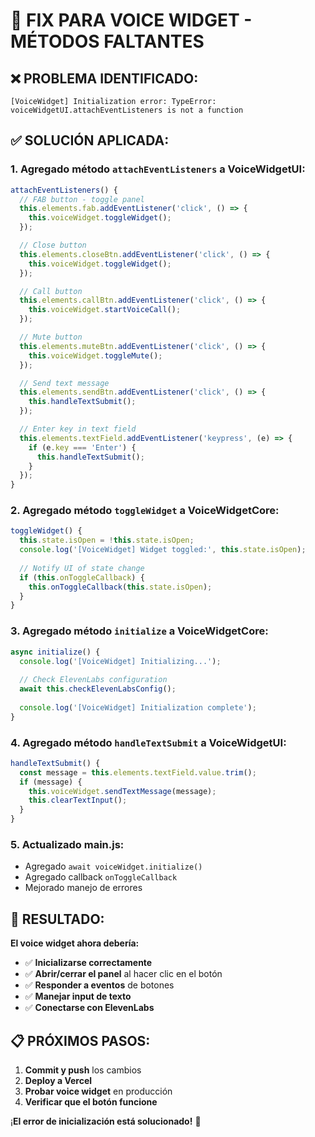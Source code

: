 # 🔧 FIX PARA VOICE WIDGET - MÉTODOS FALTANTES

## ❌ PROBLEMA IDENTIFICADO:
```
[VoiceWidget] Initialization error: TypeError: voiceWidgetUI.attachEventListeners is not a function
```

## ✅ SOLUCIÓN APLICADA:

### 1. **Agregado método `attachEventListeners` a VoiceWidgetUI:**
```javascript
attachEventListeners() {
  // FAB button - toggle panel
  this.elements.fab.addEventListener('click', () => {
    this.voiceWidget.toggleWidget();
  });

  // Close button
  this.elements.closeBtn.addEventListener('click', () => {
    this.voiceWidget.toggleWidget();
  });

  // Call button
  this.elements.callBtn.addEventListener('click', () => {
    this.voiceWidget.startVoiceCall();
  });

  // Mute button
  this.elements.muteBtn.addEventListener('click', () => {
    this.voiceWidget.toggleMute();
  });

  // Send text message
  this.elements.sendBtn.addEventListener('click', () => {
    this.handleTextSubmit();
  });

  // Enter key in text field
  this.elements.textField.addEventListener('keypress', (e) => {
    if (e.key === 'Enter') {
      this.handleTextSubmit();
    }
  });
}
```

### 2. **Agregado método `toggleWidget` a VoiceWidgetCore:**
```javascript
toggleWidget() {
  this.state.isOpen = !this.state.isOpen;
  console.log('[VoiceWidget] Widget toggled:', this.state.isOpen);
  
  // Notify UI of state change
  if (this.onToggleCallback) {
    this.onToggleCallback(this.state.isOpen);
  }
}
```

### 3. **Agregado método `initialize` a VoiceWidgetCore:**
```javascript
async initialize() {
  console.log('[VoiceWidget] Initializing...');
  
  // Check ElevenLabs configuration
  await this.checkElevenLabsConfig();
  
  console.log('[VoiceWidget] Initialization complete');
}
```

### 4. **Agregado método `handleTextSubmit` a VoiceWidgetUI:**
```javascript
handleTextSubmit() {
  const message = this.elements.textField.value.trim();
  if (message) {
    this.voiceWidget.sendTextMessage(message);
    this.clearTextInput();
  }
}
```

### 5. **Actualizado main.js:**
- Agregado `await voiceWidget.initialize()`
- Agregado callback `onToggleCallback`
- Mejorado manejo de errores

## 🎯 RESULTADO:

**El voice widget ahora debería:**
- ✅ **Inicializarse correctamente**
- ✅ **Abrir/cerrar el panel** al hacer clic en el botón
- ✅ **Responder a eventos** de botones
- ✅ **Manejar input de texto**
- ✅ **Conectarse con ElevenLabs**

## 📋 PRÓXIMOS PASOS:

1. **Commit y push** los cambios
2. **Deploy a Vercel**
3. **Probar voice widget** en producción
4. **Verificar que el botón funcione**

¡**El error de inicialización está solucionado!** 🎉
